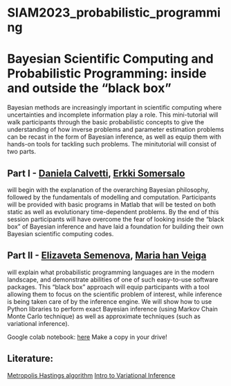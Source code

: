 # SIAM2023_probabilistic_programming

# Bayesian Scientific Computing and Probabilistic Programming: inside and outside the “black box” 

Bayesian methods are increasingly important in scientific computing where uncertainties and incomplete information play a role. This mini-tutorial will walk participants through the basic probabilistic concepts to give the understanding of how inverse problems and parameter estimation problems can be recast in the form of Bayesian inference, as well as equip them with hands-on tools for tackling such problems. The minitutorial will consist of two parts.


 

## Part I - [Daniela Calvetti](https://mathstats.case.edu/faculty/daniela-calvetti/), [Erkki Somersalo](https://mathstats.case.edu/faculty/erkki-somersalo/)
 
will begin with the explanation of the overarching Bayesian philosophy, followed by the fundamentals of modelling and computation.  Participants will be provided with basic programs in Matlab that will be tested on both static as well as  evolutionary time-dependent problems. By the end of this session participants will have overcome the fear of looking inside the “black box” of Bayesian inference and have laid a foundation for building their own Bayesian scientific computing codes.





## Part II - [Elizaveta Semenova](https://elizaveta-semenova.com/), [Maria han Veiga](https://hanveiga.com)
will explain what probabilistic programming languages are in the modern landscape, and  demonstrate abilities of one of such easy-to-use software packages. This “black box” approach will equip participants with a tool allowing them to focus on the scientific problem of interest, while inference is being taken care of by the inference engine. We will show how to use Python libraries to perform exact Bayesian inference (using Markov Chain Monte Carlo technique) as well as approximate techniques (such as variational inference).

Google colab notebook: [here](https://colab.research.google.com/drive/1HnOkm5vYTm4QCJ5YKBLwgLowI7ZzdI6y?usp=sharing)
Make a copy in your drive!

## Literature:
[Metropolis Hastings algorithm](https://arxiv.org/pdf/1504.01896.pdf)
[Intro to Variational Inference](https://arxiv.org/abs/2108.13083)
